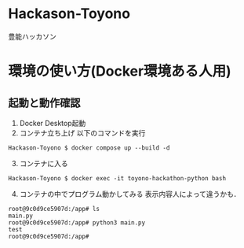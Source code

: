 # Hackason-Toyono
豊能ハッカソン

# 環境の使い方(Docker環境ある人用)

## 起動と動作確認
1. Docker Desktop起動
2. コンテナ立ち上げ
以下のコマンドを実行
```shell
Hackason-Toyono $ docker compose up --build -d
```
3. コンテナに入る
```shell
Hackason-Toyono $ docker exec -it toyono-hackathon-python bash 
```
4. コンテナの中でプログラム動かしてみる
表示内容人によって違うかも．
```shell
root@9c0d9ce5907d:/app# ls
main.py
root@9c0d9ce5907d:/app# python3 main.py 
test
root@9c0d9ce5907d:/app# 
```